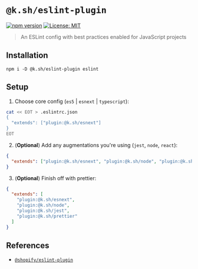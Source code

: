 # `@k.sh/eslint-plugin`

[![npm version][package-version-badge]][package-version]
[![License: MIT](https://img.shields.io/badge/license-mit-yellow.svg)](https://opensource.org/licenses/MIT)

> An ESLint config with best practices enabled for JavaScript projects

## Installation

`npm i -D @k.sh/eslint-plugin eslint`

## Setup

1. Choose core config (`es5` | `esnext` | `typescript`):

```sh
cat << EOT > .eslintrc.json
{
  "extends": ["plugin:@k.sh/esnext"]
}
EOT
```

2. (**Optional**) Add any augmentations you're using (`jest`, `node`, `react`):

```json
{
  "extends": ["plugin:@k.sh/esnext", "plugin:@k.sh/node", "plugin:@k.sh/jest"]
}
```

3. (**Optional**) Finish off with prettier:

```json
{
  "extends": [
    "plugin:@k.sh/esnext",
    "plugin:@k.sh/node",
    "plugin:@k.sh/jest",
    "plugin:@k.sh/prettier"
  ]
}
```

## References

- [`@shopify/eslint-plugin`](https://github.com/Shopify/web-configs)

[package-version-badge]: https://badge.fury.io/js/@k.sh%2Feslint-plugin.svg
[package-version]: https://www.npmjs.com/package/@k.sh/eslint-plugin
